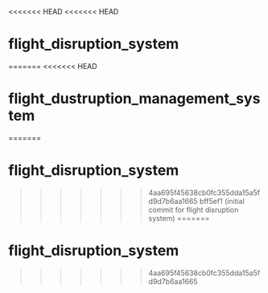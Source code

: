<<<<<<< HEAD
<<<<<<< HEAD
# flight_disruption_system
=======
<<<<<<< HEAD
# flight_dustruption_management_system
=======
# flight_disruption_system
>>>>>>> 4aa695f45638cb0fc355dda15a5fd9d7b6aa1665
>>>>>>> bff5ef1 (initial commit for flight disruption system)
=======
# flight_disruption_system
>>>>>>> 4aa695f45638cb0fc355dda15a5fd9d7b6aa1665
